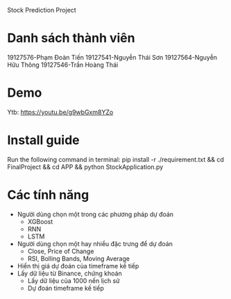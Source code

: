 Stock Prediction Project
# Danh sách thành viên
19127576-Phạm Đoàn Tiến
19127541-Nguyễn Thái Sơn
19127564-Nguyễn Hữu Thông
19127546-Trần Hoàng Thái
  
# Demo
  Ytb: https://youtu.be/g9wbGxm8YZo
 
# Install guide
 Run the following command in terminal:
 pip install -r ./requirement.txt && cd FinalProject && cd APP && python StockApplication.py

# Các tính năng
  * Người dùng chọn một trong các phương pháp dự đoán
      * XGBoost
      * RNN
      * LSTM
  * Người dùng chọn một hay nhiều đặc trưng để dự đoán
      * Close, Price of Change
      * RSI, Bolling Bands, Moving Average
  * Hiển thị giá dự đoán của timeframe kế tiếp
  * Lấy dữ liệu từ Binance, chứng khoán
      * Lấy dữ liệu của 1000 nến lịch sử
      * Dự đoán timeframe kế tiếp
